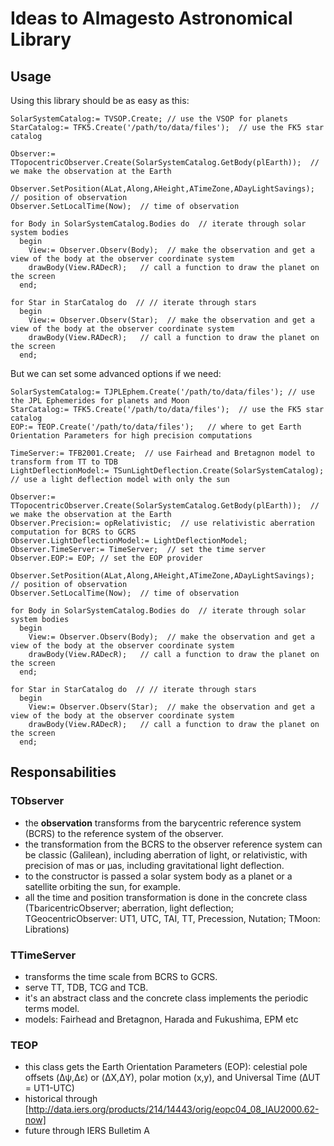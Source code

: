 # Ideas to Almagesto Astronomical Library #

## Usage ##

Using this library should be as easy as this:

	SolarSystemCatalog:= TVSOP.Create; // use the VSOP for planets
	StarCatalog:= TFK5.Create('/path/to/data/files');  // use the FK5 star catalog
	
	Observer:= TTopocentricObserver.Create(SolarSystemCatalog.GetBody(plEarth));  // we make the observation at the Earth
	
	Observer.SetPosition(ALat,Along,AHeight,ATimeZone,ADayLightSavings);  // position of observation
	Observer.SetLocalTime(Now);  // time of observation

	for Body in SolarSystemCatalog.Bodies do  // iterate through solar system bodies
	  begin
	    View:= Observer.Observ(Body);  // make the observation and get a view of the body at the observer coordinate system
	    drawBody(View.RADecR);   // call a function to draw the planet on the screen
	  end;

	for Star in StarCatalog do  // // iterate through stars
	  begin
	    View:= Observer.Observ(Star);  // make the observation and get a view of the body at the observer coordinate system
	    drawBody(View.RADecR);   // call a function to draw the planet on the screen
	  end;

But we can set some advanced options if we need:

	SolarSystemCatalog:= TJPLEphem.Create('/path/to/data/files'); // use the JPL Ephemerides for planets and Moon
	StarCatalog:= TFK5.Create('/path/to/data/files');  // use the FK5 star catalog
	EOP:= TEOP.Create('/path/to/data/files');   // where to get Earth Orientation Parameters for high precision computations

	TimeServer:= TFB2001.Create;  // use Fairhead and Bretagnon model to transform from TT to TDB
	LightDeflectionModel:= TSunLightDeflection.Create(SolarSystemCatalog);  // use a light deflection model with only the sun
	
	Observer:= TTopocentricObserver.Create(SolarSystemCatalog.GetBody(plEarth));  // we make the observation at the Earth
	Observer.Precision:= opRelativistic;  // use relativistic aberration computation for BCRS to GCRS 
	Observer.LightDeflectionModel:= LightDeflectionModel;
	Observer.TimeServer:= TimeServer;  // set the time server
	Observer.EOP:= EOP; // set the EOP provider
	
	Observer.SetPosition(ALat,Along,AHeight,ATimeZone,ADayLightSavings);  // position of observation
	Observer.SetLocalTime(Now);  // time of observation

	for Body in SolarSystemCatalog.Bodies do  // iterate through solar system bodies
	  begin
	    View:= Observer.Observ(Body);  // make the observation and get a view of the body at the observer coordinate system
	    drawBody(View.RADecR);   // call a function to draw the planet on the screen
	  end;

	for Star in StarCatalog do  // // iterate through stars
	  begin
	    View:= Observer.Observ(Star);  // make the observation and get a view of the body at the observer coordinate system
	    drawBody(View.RADecR);   // call a function to draw the planet on the screen
	  end;

## Responsabilities ##

### TObserver ###

- the __observation__ transforms from the barycentric reference system (BCRS) to the reference system of the observer. 
- the transformation from the BCRS to the observer reference system can be classic (Galilean), including aberration of light, or relativistic, with precision of mas or µas, including gravitational light deflection.
- to the constructor is passed a solar system body as a planet or a satellite orbiting the sun, for example.
- all the time and position transformation is done in the concrete class (TbaricentricObserver; aberration, light deflection; TGeocentricObserver: UT1, UTC, TAI, TT, Precession, Nutation; TMoon: Librations)

### TTimeServer ###

- transforms the time scale from BCRS to GCRS. 
- serve TT, TDB, TCG and TCB.
- it's an abstract class and the concrete class implements the periodic terms model.
- models: Fairhead and Bretagnon, Harada and Fukushima, EPM etc

### TEOP ###

- this class gets the Earth  Orientation Parameters (EOP): celestial pole offsets (Δψ,Δε) or (ΔX,ΔY), polar motion (x,y), and Universal Time (ΔUT = UT1-UTC)
- historical through [http://data.iers.org/products/214/14443/orig/eopc04_08_IAU2000.62-now]
- future through IERS Bulletim A
